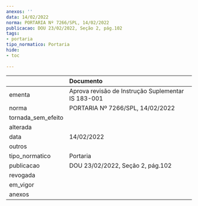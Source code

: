 ```yaml
---
anexos: ''
data: 14/02/2022
norma: PORTARIA Nº 7266/SPL, 14/02/2022
publicacao: DOU 23/02/2022, Seção 2, pág.102
tags:
- portaria
tipo_normatico: Portaria
hide: 
- toc 
 
---
```


|                    | Documento                                          |
|:-------------------|:---------------------------------------------------|
| ementa             | Aprova revisão de Instrução Suplementar IS 183-001 |
| norma              | PORTARIA Nº 7266/SPL, 14/02/2022                   |
| tornada_sem_efeito |                                                    |
| alterada           |                                                    |
| data               | 14/02/2022                                         |
| outros             |                                                    |
| tipo_normatico     | Portaria                                           |
| publicacao         | DOU 23/02/2022, Seção 2, pág.102                   |
| revogada           |                                                    |
| em_vigor           |                                                    |
| anexos             |                                                    |